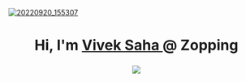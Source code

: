 [![20220920_155307](https://user-images.githubusercontent.com/108818360/191234321-50af8b69-2e7d-4060-b05c-d1fdb8ec2b83.png)](https://github.com/viveksaha05)

<h1 align="center">Hi, I'm <a href="https://linkedin.com/in/viveksaha05" target="_blank"> Vivek Saha </a> @ Zopping</h1>
<h3 align="center"> <img src="https://readme-typing-svg.herokuapp.com?font=Protest+Riot&pause=1000&color=3EC156&center=true&width=435&lines=I%E2%80%99m+not+lazy.+I%E2%80%99m+just+on+energy+saving+mode+!;+If+it+works%2C+don%E2%80%99t+touch+it+again+%3A)" /> </h3>
